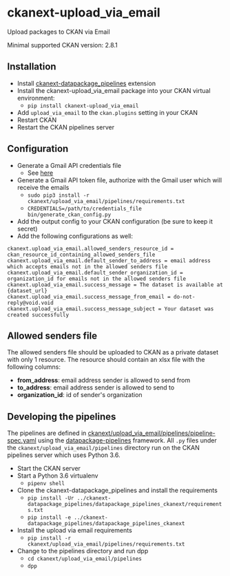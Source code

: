 # ckanext-upload_via_email

Upload packages to CKAN via Email

Minimal supported CKAN version: 2.8.1

## Installation

* Install [ckanext-datapackage_pipelines](https://github.com/OriHoch/ckanext-datapackage_pipelines) extension
* Install the ckanext-upload_via_email package into your CKAN virtual environment:
  * `pip install ckanext-upload_via_email`
* Add ``upload_via_email`` to the ``ckan.plugins`` setting in your CKAN
* Restart CKAN
* Restart the CKAN pipelines server

## Configuration

* Generate a Gmail API credentials file
  * See [here](https://developers.google.com/gmail/api/quickstart/python)
* Generate a Gmail API token file, authorize with the Gmail user which will receive the emails
  * `sudo pip3 install -r ckanext/upload_via_email/pipelines/requirements.txt`
  * `CREDENTIALS=/path/to/credentials_file bin/generate_ckan_config.py`
* Add the output config to your CKAN configuration (be sure to keep it secret)
* Add the following configurations as well:
```
ckanext.upload_via_email.allowed_senders_resource_id = ckan_resource_id_containing_allowed_senders_file
ckanext.upload_via_email.default_sender_to_address = email address which accepts emails not in the allowed senders file
ckanext.upload_via_email.default_sender_organization_id = organization_id for emails not in the allowed senders file
ckanext.upload_via_email.success_message = The dataset is available at {dataset_url}
ckanext.upload_via_email.success_message_from_email = do-not-reply@void.void
ckanext.upload_via_email.success_message_subject = Your dataset was created successfully
```

## Allowed senders file

The allowed senders file should be uploaded to CKAN as a private dataset with only 1 resource.
The resource should contain an xlsx file with the following columns:

* **from_address**: email address sender is allowed to send from
* **to_address**: email address sender is allowed to send to
* **organization_id**: id of sender's organization

## Developing the pipelines

The pipelines are defined in [ckanext/upload_via_email/pipelines/pipeline-spec.yaml](ckanext/upload_via_email/pipelines/pipeline-spec.yaml) using the [datapackage-pipelines](https://github.com/frictionlessdata/datapackage-pipelines) framework. All `.py` files under the `ckanext/upload_via_email/pipelines` directory run on the CKAN pipelines server which uses Python 3.6.

* Start the CKAN server
* Start a Python 3.6 virtualenv
  * `pipenv shell`
* Clone the ckanext-datapackage_pipelines and install the requirements
  * `pip install -Ur ../ckanext-datapackage_pipelines/datapackage_pipelines_ckanext/requirements.txt`
  * `pip install -e ../ckanext-datapackage_pipelines/datapackage_pipelines_ckanext`
* Install the upload via email requirements
  * `pip install -r ckanext/upload_via_email/pipelines/requirements.txt`
* Change to the pipelines directory and run dpp
  * `cd ckanext/upload_via_email/pipelines`
  * `dpp`
